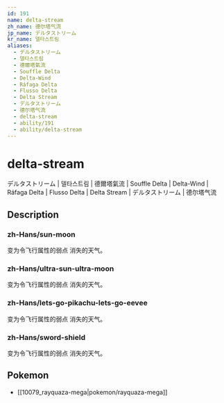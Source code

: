 ```yaml
---
id: 191
name: delta-stream
zh_name: 德尔塔气流
jp_name: デルタストリーム
kr_name: 델타스트림
aliases:
  - デルタストリーム
  - 델타스트림
  - 德爾塔氣流
  - Souffle Delta
  - Delta-Wind
  - Ráfaga Delta
  - Flusso Delta
  - Delta Stream
  - デルタストリーム
  - 德尔塔气流
  - delta-stream
  - ability/191
  - ability/delta-stream
---
```

# delta-stream

デルタストリーム | 델타스트림 | 德爾塔氣流 | Souffle Delta | Delta-Wind | Ráfaga Delta | Flusso Delta | Delta Stream | デルタストリーム | 德尔塔气流

## Description

### zh-Hans/sun-moon

变为令飞行属性的弱点
消失的天气。

### zh-Hans/ultra-sun-ultra-moon

变为令飞行属性的弱点
消失的天气。

### zh-Hans/lets-go-pikachu-lets-go-eevee

变为令飞行属性的弱点
消失的天气。

### zh-Hans/sword-shield

变为令飞行属性的弱点
消失的天气。

## Pokemon

- [[10079_rayquaza-mega|pokemon/rayquaza-mega]]

